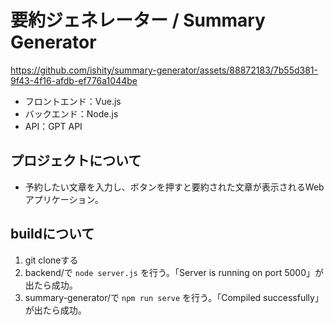# 要約ジェネレーター / Summary Generator

https://github.com/ishity/summary-generator/assets/88872183/7b55d381-9f43-4f16-afdb-ef776a1044be


- フロントエンド：Vue.js
- バックエンド：Node.js
- API：GPT API

## プロジェクトについて

- 予約したい文章を入力し、ボタンを押すと要約された文章が表示されるWebアプリケーション。

## buildについて

1. git cloneする
2. backend/で ```node server.js``` を行う。「Server is running on port 5000」が出たら成功。
3. summary-generator/で ```npm run serve``` を行う。「Compiled successfully」が出たら成功。 
